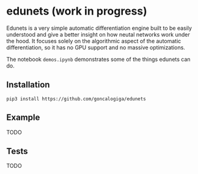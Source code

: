 # edunets (work in progress)

Edunets is a very simple automatic differentiation engine built to be easily understood and give a better insight on how neutal networks work under the hood. It focuses solely on the algorithmic aspect of the automatic differentiation, so it has no GPU support and no massive optimizations.

The notebook ```demos.ipynb``` demonstrates some of the things edunets can do.

## Installation

```{bash}
pip3 install https://github.com/goncalogiga/edunets
```

## Example

TODO

## Tests

TODO
